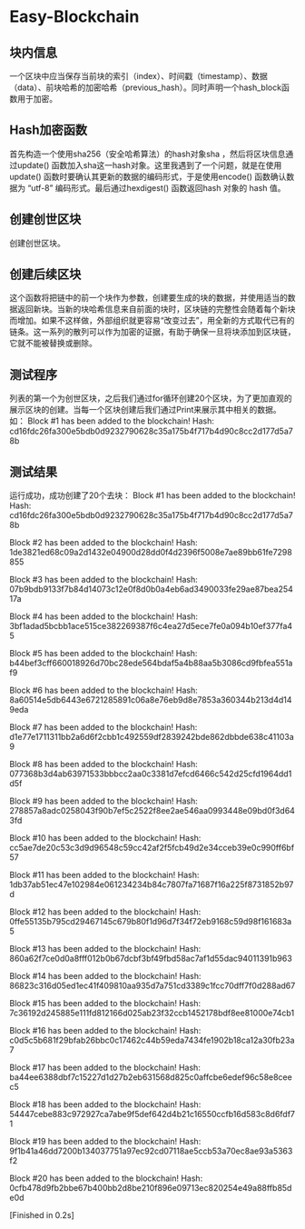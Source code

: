 # Easy-Blockchain

## 块内信息

一个区块中应当保存当前块的索引（index）、时间戳（timestamp）、数据（data）、前块哈希的加密哈希（previous_hash）。同时声明一个hash_block函数用于加密。

## Hash加密函数

首先构造一个使用sha256（安全哈希算法）的hash对象sha ，然后将区块信息通过update() 函数加入sha这一hash对象。这里我遇到了一个问题，就是在使用update() 函数时要确认其更新的数据的编码形式，于是使用encode() 函数确认数据为 “utf-8” 编码形式。最后通过hexdigest() 函数返回hash 对象的 hash 值。

## 创建创世区块

创建创世区块。

## 创建后续区块

这个函数将把链中的前一个块作为参数，创建要生成的块的数据，并使用适当的数据返回新块。当新的块哈希信息来自前面的块时，区块链的完整性会随着每个新块而增加。如果不这样做，外部组织就更容易“改变过去”，用全新的方式取代已有的链条。这一系列的散列可以作为加密的证据，有助于确保一旦将块添加到区块链，它就不能被替换或删除。

## 测试程序

列表的第一个为创世区块，之后我们通过for循环创建20个区块，为了更加直观的展示区块的创建。当每一个区块创建后我们通过Print来展示其中相关的数据。如：
Block #1 has been added to the blockchain!
Hash: cd16fdc26fa300e5bdb0d9232790628c35a175b4f717b4d90c8cc2d177d5a78b

## 测试结果
运行成功，成功创建了20个去块：
Block #1 has been added to the blockchain!
Hash: cd16fdc26fa300e5bdb0d9232790628c35a175b4f717b4d90c8cc2d177d5a78b

Block #2 has been added to the blockchain!
Hash: 1de3821ed68c09a2d1432e04900d28dd0f4d2396f5008e7ae89bb61fe7298855

Block #3 has been added to the blockchain!
Hash: 07b9bdb9133f7b84d14073c12e0f8d0b0a4eb6ad3490033fe29ae87bea25417a

Block #4 has been added to the blockchain!
Hash: 3bf1adad5bcbb1ace515ce382269387f6c4ea27d5ece7fe0a094b10ef377fa45

Block #5 has been added to the blockchain!
Hash: b44bef3cff660018926d70bc28ede564bdaf5a4b88aa5b3086cd9fbfea551af9

Block #6 has been added to the blockchain!
Hash: 8a60514e5db6443e6721285891c06a8e76eb9d8e7853a360344b213d4d149eda

Block #7 has been added to the blockchain!
Hash: d1e77e1711311bb2a6d6f2cbb1c492559df2839242bde862dbbde638c41103a9

Block #8 has been added to the blockchain!
Hash: 077368b3d4ab63971533bbbcc2aa0c3381d7efcd6466c542d25cfd1964dd1d5f

Block #9 has been added to the blockchain!
Hash: 278857a8adc0258043f90b7ef5c2522f8ee2ae546aa0993448e09bd0f3d643fd

Block #10 has been added to the blockchain!
Hash: cc5ae7de20c53c3d9d96548c59cc42af2f5fcb49d2e34cceb39e0c990ff6bf57

Block #11 has been added to the blockchain!
Hash: 1db37ab51ec47e102984e061234234b84c7807fa71687f16a225f8731852b97d

Block #12 has been added to the blockchain!
Hash: 0ffe55135b795cd29467145c679b80f1d96d7f34f72eb9168c59d98f161683a5

Block #13 has been added to the blockchain!
Hash: 860a62f7ce0d0a8fff012b0b67dcbf3bf49fbd58ac7af1d55dac94011391b963

Block #14 has been added to the blockchain!
Hash: 86823c316d05ed1ec41f409810aa935d7a751cd3389c1fcc70dff7f0d288ad67

Block #15 has been added to the blockchain!
Hash: 7c36192d245885e111fd812166d025ab23f32ccb1452178bdf8ee81000e74cb1

Block #16 has been added to the blockchain!
Hash: c0d5c5b681f29bfab26bbc0c17462c44b59eda7434fe1902b18ca12a30fb23a7

Block #17 has been added to the blockchain!
Hash: ba44ee6388dbf7c15227d1d27b2eb631568d825c0affcbe6edef96c58e8ceec5

Block #18 has been added to the blockchain!
Hash: 54447cebe883c972927ca7abe9f5def642d4b21c16550ccfb16d583c8d6fdf71

Block #19 has been added to the blockchain!
Hash: 9f1b41a46dd7200b134037751a97ec92cd07118ae5ccb53a70ec8ae93a5363f2

Block #20 has been added to the blockchain!
Hash: 0cfb478d9fb2bbe67b400bb2d8be210f896e09713ec820254e49a88ffb85de0d

[Finished in 0.2s]
